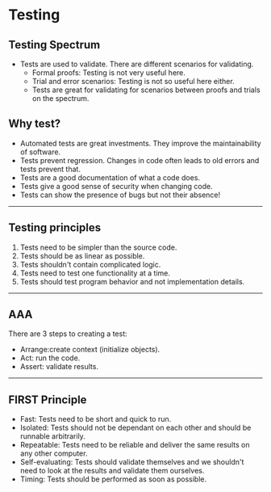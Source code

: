 # Testing
## Testing Spectrum
- Tests are used to validate. There are different scenarios for validating.
	- Formal proofs: Testing is not very useful here.
	- Trial and error scenarios: Testing is not so useful here either.
	- Tests are great for validating for scenarios between proofs and trials on the spectrum.
## Why test?
- Automated tests are great investments. They improve the maintainability of software.
- Tests prevent regression. Changes in code often leads to old errors and tests prevent that.
- Tests are a good documentation of what a code does.
- Tests give a good sense of security when changing code.
- Tests can show the presence of bugs but not their absence!
---
## Testing principles
1. Tests need to be simpler than the source code.
2. Tests should be as linear as possible.
3. Tests shouldn't contain complicated logic.
4. Tests need to test one functionality at a time.
5. Tests should test program behavior and not implementation details.
---
## AAA
There are 3 steps to creating a test:
- Arrange:create context (initialize objects).
- Act: run the code.
- Assert: validate results.
---
## FIRST Principle
- Fast: Tests need to be short and quick to run.
- Isolated: Tests should not be dependant on each other and should be runnable arbitrarily.
- Repeatable: Tests need to be reliable and deliver the same results on any other computer.
- Self-evaluating: Tests should validate themselves and we shouldn't need to look at the results and validate them ourselves.
- Timing: Tests should be performed as soon as possible.